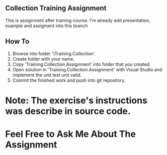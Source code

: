 ## Collection Training Assignment
This is assignment after training course. I'm already add presentation, example and assigment into this branch

## How To
1. Browse into folder '\Training.Collection'.
2. Create folder with your name.
2. Copy 'Training.Collection.Assignment' into folder that you created.
3. Open solution in 'Training.Collection.Assignment' with Visual Studio and implement the unit test unit valid.
4. Commit the finished work and push into git repository.

# Note: The exercise's instructions was describe in source code.

# Feel Free to Ask Me About The Assignment